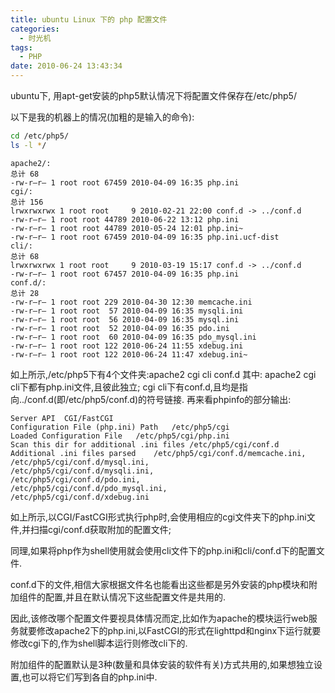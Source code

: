 ```yaml
---
title: ubuntu Linux 下的 php 配置文件
categories:
  - 时光机
tags:
  - PHP
date: 2010-06-24 13:43:34
---
```


ubuntu下, 用apt-get安装的php5默认情况下将配置文件保存在/etc/php5/

以下是我的机器上的情况(加粗的是输入的命令):

```bash
cd /etc/php5/
ls -l */
```
```
apache2/:
总计 68
-rw-r–r– 1 root root 67459 2010-04-09 16:35 php.ini
cgi/:
总计 156
lrwxrwxrwx 1 root root     9 2010-02-21 22:00 conf.d -> ../conf.d
-rw-r–r– 1 root root 44789 2010-06-22 13:12 php.ini
-rw-r–r– 1 root root 44789 2010-05-24 12:01 php.ini~
-rw-r–r– 1 root root 67459 2010-04-09 16:35 php.ini.ucf-dist
cli/:
总计 68
lrwxrwxrwx 1 root root     9 2010-03-19 15:17 conf.d -> ../conf.d
-rw-r–r– 1 root root 67457 2010-04-09 16:35 php.ini
conf.d/:
总计 28
-rw-r–r– 1 root root 229 2010-04-30 12:30 memcache.ini
-rw-r–r– 1 root root  57 2010-04-09 16:35 mysqli.ini
-rw-r–r– 1 root root  56 2010-04-09 16:35 mysql.ini
-rw-r–r– 1 root root  52 2010-04-09 16:35 pdo.ini
-rw-r–r– 1 root root  60 2010-04-09 16:35 pdo_mysql.ini
-rw-r–r– 1 root root 122 2010-06-24 11:55 xdebug.ini
-rw-r–r– 1 root root 122 2010-06-24 11:47 xdebug.ini~
```

如上所示,/etc/php5下有4个文件夹:apache2 cgi cli conf.d
其中:
apache2 cgi cli下都有php.ini文件,且彼此独立;
cgi cli下有conf.d,且均是指向../conf.d(即/etc/php5/conf.d)的符号链接.
再来看phpinfo的部分输出:
```
Server API	CGI/FastCGI
Configuration File (php.ini) Path	/etc/php5/cgi
Loaded Configuration File	/etc/php5/cgi/php.ini
Scan this dir for additional .ini files	/etc/php5/cgi/conf.d
Additional .ini files parsed	/etc/php5/cgi/conf.d/memcache.ini,
/etc/php5/cgi/conf.d/mysql.ini,
/etc/php5/cgi/conf.d/mysqli.ini,
/etc/php5/cgi/conf.d/pdo.ini,
/etc/php5/cgi/conf.d/pdo_mysql.ini,
/etc/php5/cgi/conf.d/xdebug.ini
```
如上所示,以CGI/FastCGI形式执行php时,会使用相应的cgi文件夹下的php.ini文件,并扫描cgi/conf.d获取附加的配置文件;

同理,如果将php作为shell使用就会使用cli文件下的php.ini和cli/conf.d下的配置文件.

conf.d下的文件,相信大家根据文件名也能看出这些都是另外安装的php模块和附加组件的配置,并且在默认情况下这些配置文件是共用的.

因此,该修改哪个配置文件要视具体情况而定,比如作为apache的模块运行web服务就要修改apache2下的php.ini,以FastCGI的形式在lighttpd和nginx下运行就要修改cgi下的,作为shell脚本运行则修改cli下的.

附加组件的配置默认是3种(数量和具体安装的软件有关)方式共用的,如果想独立设置,也可以将它们写到各自的php.ini中.
